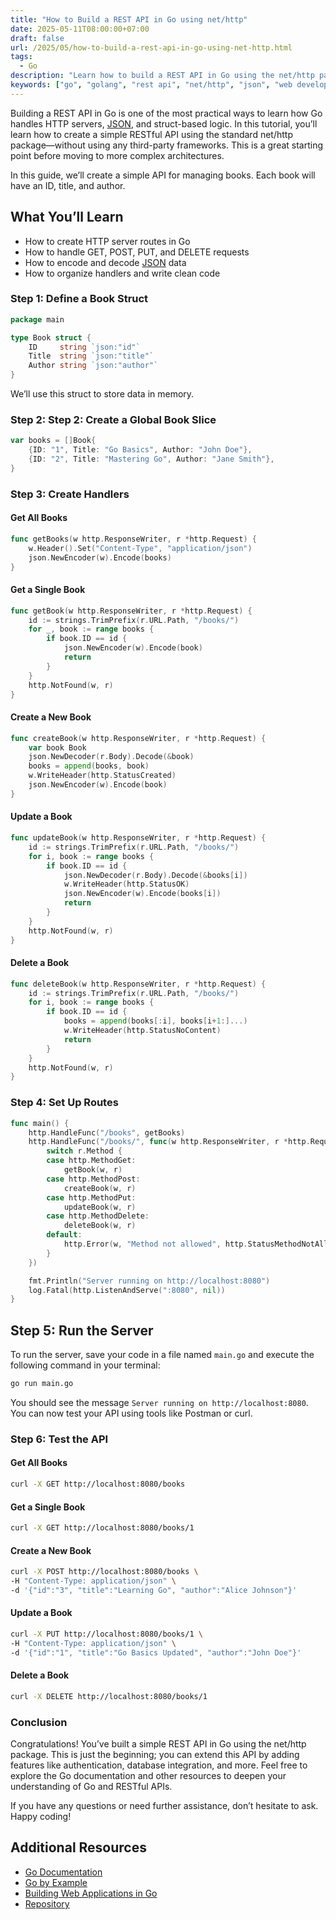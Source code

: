 ```yaml
---
title: "How to Build a REST API in Go using net/http"
date: 2025-05-11T08:00:00+07:00
draft: false
url: /2025/05/how-to-build-a-rest-api-in-go-using-net-http.html
tags:
  - Go
description: "Learn how to build a REST API in Go using the net/http package. This guide covers the basics of setting up a server, handling requests, and returning JSON responses."
keywords: ["go", "golang", "rest api", "net/http", "json", "web development"]
---
```


Building a REST API in Go is one of the most practical ways to learn how Go handles HTTP servers, [JSON](https://www.buanacoding.com/2025/04/working-with-json-in-go-encode-decode.html), and struct-based logic. In this tutorial, you’ll learn how to create a simple RESTful API using the standard net/http package—without using any third-party frameworks. This is a great starting point before moving to more complex architectures.

In this guide, we’ll create a simple API for managing books. Each book will have an ID, title, and author.

## What You’ll Learn
  - How to create HTTP server routes in Go
  - How to handle GET, POST, PUT, and DELETE requests
  - How to encode and decode [JSON](https://www.buanacoding.com/2025/04/working-with-json-in-go-encode-decode.html) data
  - How to organize handlers and write clean code

### Step 1: Define a Book Struct
```go
package main

type Book struct {
    ID     string `json:"id"`
    Title  string `json:"title"`
    Author string `json:"author"`
}
```
We’ll use this struct to store data in memory.

### Step 2: Step 2: Create a Global Book Slice
```go
var books = []Book{
    {ID: "1", Title: "Go Basics", Author: "John Doe"},
    {ID: "2", Title: "Mastering Go", Author: "Jane Smith"},
}
```

### Step 3: Create Handlers

#### Get All Books
```go
func getBooks(w http.ResponseWriter, r *http.Request) {
    w.Header().Set("Content-Type", "application/json")
    json.NewEncoder(w).Encode(books)
}
```

#### Get a Single Book
```go
func getBook(w http.ResponseWriter, r *http.Request) {
    id := strings.TrimPrefix(r.URL.Path, "/books/")
    for _, book := range books {
        if book.ID == id {
            json.NewEncoder(w).Encode(book)
            return
        }
    }
    http.NotFound(w, r)
}
```

#### Create a New Book
```go
func createBook(w http.ResponseWriter, r *http.Request) {
    var book Book
    json.NewDecoder(r.Body).Decode(&book)
    books = append(books, book)
    w.WriteHeader(http.StatusCreated)
    json.NewEncoder(w).Encode(book)
}
```

#### Update a Book
```go
func updateBook(w http.ResponseWriter, r *http.Request) {
    id := strings.TrimPrefix(r.URL.Path, "/books/")
    for i, book := range books {
        if book.ID == id {
            json.NewDecoder(r.Body).Decode(&books[i])
            w.WriteHeader(http.StatusOK)
            json.NewEncoder(w).Encode(books[i])
            return
        }
    }
    http.NotFound(w, r)
}
```

#### Delete a Book
```go
func deleteBook(w http.ResponseWriter, r *http.Request) {
    id := strings.TrimPrefix(r.URL.Path, "/books/")
    for i, book := range books {
        if book.ID == id {
            books = append(books[:i], books[i+1:]...)
            w.WriteHeader(http.StatusNoContent)
            return
        }
    }
    http.NotFound(w, r)
}
```

### Step 4: Set Up Routes
```go
func main() {
    http.HandleFunc("/books", getBooks)
    http.HandleFunc("/books/", func(w http.ResponseWriter, r *http.Request) {
        switch r.Method {
        case http.MethodGet:
            getBook(w, r)
        case http.MethodPost:
            createBook(w, r)
        case http.MethodPut:
            updateBook(w, r)
        case http.MethodDelete:
            deleteBook(w, r)
        default:
            http.Error(w, "Method not allowed", http.StatusMethodNotAllowed)
        }
    })

    fmt.Println("Server running on http://localhost:8080")
    log.Fatal(http.ListenAndServe(":8080", nil))
}
```

## Step 5: Run the Server
To run the server, save your code in a file named `main.go` and execute the following command in your terminal:
```bash
go run main.go
```
You should see the message `Server running on http://localhost:8080`.
You can now test your API using tools like Postman or curl.
### Step 6: Test the API
#### Get All Books
```bash
curl -X GET http://localhost:8080/books
```
#### Get a Single Book
```bash
curl -X GET http://localhost:8080/books/1
```
#### Create a New Book
```bash
curl -X POST http://localhost:8080/books \
-H "Content-Type: application/json" \
-d '{"id":"3", "title":"Learning Go", "author":"Alice Johnson"}'
```
#### Update a Book
```bash
curl -X PUT http://localhost:8080/books/1 \
-H "Content-Type: application/json" \
-d '{"id":"1", "title":"Go Basics Updated", "author":"John Doe"}'
```
#### Delete a Book
```bash
curl -X DELETE http://localhost:8080/books/1
```
### Conclusion
Congratulations! You’ve built a simple REST API in Go using the net/http package. This is just the beginning; you can extend this API by adding features like authentication, database integration, and more.
Feel free to explore the Go documentation and other resources to deepen your understanding of Go and RESTful APIs.

If you have any questions or need further assistance, don’t hesitate to ask. Happy coding!
## Additional Resources
- [Go Documentation](https://golang.org/doc/)
- [Go by Example](https://gobyexample.com/)
- [Building Web Applications in Go](https://golang.org/doc/articles/wiki/)
- [Repository](https://github.com/wikukarno/blog-source-code)